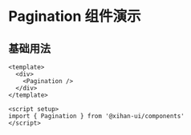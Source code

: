 # Pagination 组件演示

## 基础用法

```vue
<template>
  <div>
    <Pagination />
  </div>
</template>

<script setup>
import { Pagination } from '@xihan-ui/components'
</script>
```
